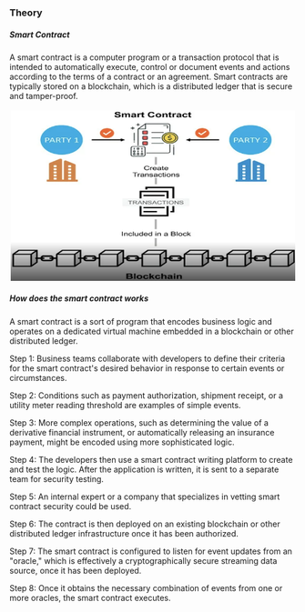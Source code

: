### Theory 
<h5>Smart Contract
</h5>
A smart contract is a computer program or a transaction protocol that is intended to automatically execute, control or document events and actions according to the terms of a contract or an agreement. Smart contracts are typically stored on a blockchain, which is a distributed ledger that is secure and tamper-proof.
<br><br>
<center>
    <img src="./images/sm-1.png" alt="" width="500" height="300">
</center>
<h5>How does the smart contract works</h5>
<p>A smart contract is a sort of program that encodes business logic and operates on a dedicated virtual machine embedded in a blockchain or other distributed ledger.

  <p>   Step 1: Business teams collaborate with developers to define their criteria for the smart contract's desired behavior in response to certain events or circumstances.
</p> 
    <p>    Step 2: Conditions such as payment authorization, shipment receipt, or a utility meter reading threshold are examples of simple events.
    </p>
    <p>    Step 3: More complex operations, such as determining the value of a derivative financial instrument, or automatically releasing an insurance payment, might be encoded using more sophisticated logic.
    </p>
    <p>    Step 4: The developers then use a smart contract writing platform to create and test the logic. After the application is written, it is sent to a separate team for security testing.
    </p>
    <p>    Step 5: An internal expert or a company that specializes in vetting smart contract security could be used.
    </p>
    <p>    Step 6: The contract is then deployed on an existing blockchain or other distributed ledger infrastructure once it has been authorized.
    </p>
    <p>    Step 7: The smart contract is configured to listen for event updates from an "oracle," which is effectively a cryptographically secure streaming data source, once it has been deployed.
    </p>
    <p>    Step 8: Once it obtains the necessary combination of events from one or more oracles, the smart contract executes.</p></p>
    
    
    
    
    
